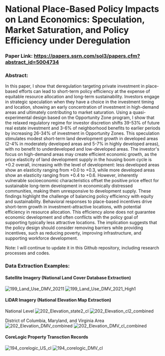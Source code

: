 # National Place-Based Policy Impacts on Land Economics: Speculation, Market Saturation, and Policy Efficiency under Deregulation

### Paper Link: https://papers.ssrn.com/sol3/papers.cfm?abstract_id=5004734

### Abstract: 

In this paper, I show that deregulation targeting private investment in place-based efforts can lead to short-term policy efficiency at the expense of equitable resource allocation and long-term sustainability. Investors engage in strategic speculation when they have a choice in the investment timing and location, showing an early concentration of investment in high-demand areas and ultimately contributing to market saturation. Using a quasi-experimental design based on the Opportunity Zone program, I show that the relaxed regulatory regime for investor discretion shifts 39-53% of future real estate investment and 3-6% of neighborhood benefits to earlier periods by increasing 26-34% of investment in Opportunity Zones. This speculation stimulates modest short-term land development growth in developed areas (2-4% in moderately developed areas and 5-7% in highly developed areas), with no benefit to underdeveloped and low-developed areas. The investor's focus on high-demand areas may create efficient economic growth, as the price elasticity of land development supply in the housing boom cycle is +0.2 overall, increasing with the level of development: less developed areas show an elasticity ranging from +0.0 to +0.3, while more developed areas show an elasticity ranging from +0.4 to +0.6. However, inherently vulnerable socioeconomic characteristics offset the positive price effect for sustainable long-term development in economically distressed communities, making them unresponsive to development supply. These findings highlight the challenge of balancing policy efficiency with equity and sustainability. Behavioral responses to place-based incentives drive short-term growth in investment-attractive locations, with potential efficiency in resource allocation. This efficiency alone does not guarantee economic development and often conflicts with the policy goal of supporting typically less attractive locations. The implication suggests that the policy design should consider removing barriers while providing incentives, such as reducing poverty, improving infrastructure, and supporting workforce development.

Note: I will continue to update it in this Github repository, including research processes and codes.

### Data Extraction Examples:

#### Satellite Imagery (National Land Cover Database Extraction)
![199_Land_Use_DMV_20211](https://github.com/user-attachments/assets/71040828-1664-489a-8efa-f8417ac0d23d)
![199_Land_Use_DMV_2021_High1](https://github.com/user-attachments/assets/21063706-9b32-4547-b45d-944bd052ae68)

#### LiDAR Imagery (National Elevation Map Extraction)

National Level
![202_Elevation_state2_cl](https://github.com/user-attachments/assets/ea3acfc8-33b2-4c3c-b26d-6b6295cfaa9e)
![202_Elevation_cl2_combined](https://github.com/user-attachments/assets/7e2db84e-54c3-498f-90c8-32daaf6ecb5b)

District of Columbia, Maryland, and Virginia Area
![202_Elevation_DMV_combined](https://github.com/user-attachments/assets/6f96cbaf-b252-4c31-8807-c9cb518d6ce6)
![202_Elevation_DMV_cl_combined](https://github.com/user-attachments/assets/cd3a9b3c-b42e-4033-a003-1c22013475ef)

#### CoreLogic Property Transction Records
![194_corelogic_US_cl](https://github.com/user-attachments/assets/0b62c7bc-ccbb-4548-840c-7a7e4a2f524f)
![194_corelogic_DMV_cl](https://github.com/user-attachments/assets/81b259ae-89d5-4bf4-9904-86b49cb0abb7)
